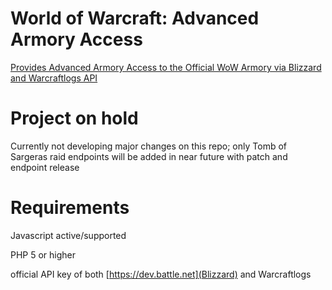 # World of Warcraft: Advanced Armory Access
<a href="https://armory.gerritalex.de">Provides Advanced Armory Access to the Official WoW Armory via Blizzard and Warcraftlogs API</a>

# Project on hold

Currently not developing major changes on this repo; only Tomb of Sargeras raid endpoints will be added in near future with patch and endpoint release

# Requirements

Javascript active/supported

PHP 5 or higher

official API key of both [https://dev.battle.net](Blizzard) and Warcraftlogs
